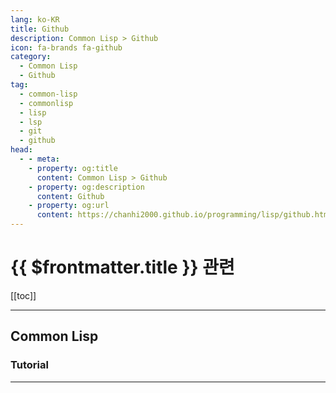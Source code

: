```yaml
---
lang: ko-KR
title: Github
description: Common Lisp > Github
icon: fa-brands fa-github
category: 
  - Common Lisp
  - Github
tag: 
  - common-lisp
  - commonlisp
  - lisp
  - lsp
  - git
  - github
head:
  - - meta:
    - property: og:title
      content: Common Lisp > Github
    - property: og:description
      content: Github
    - property: og:url
      content: https://chanhi2000.github.io/programming/lisp/github.html
---
```


# {{ $frontmatter.title }} 관련

[[toc]]

---

## Common Lisp

<MyGithubItems jsonName="lang-common-lisp" />

### Tutorial

<!-- <MyGithubItems jsonName="lang-common-lisp-tut" /> -->

---

<TagLinks />